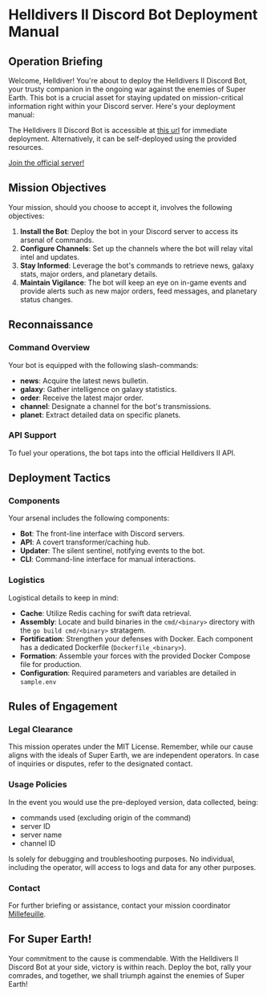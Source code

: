 # Helldivers II Discord Bot Deployment Manual

## Operation Briefing

Welcome, Helldiver! You're about to deploy the Helldivers II Discord Bot, your trusty companion in the ongoing war against the enemies of Super Earth. This bot is a crucial asset for staying updated on mission-critical information right within your Discord server. Here's your deployment manual:

The Helldivers II Discord Bot is accessible at [this url](https://discord.com/oauth2/authorize?client_id=1219964573231091713&permissions=277025705024&scope=bot) for immediate deployment.
Alternatively, it can be self-deployed using the provided resources.

[Join the official server!](https://discord.com/oauth2/authorize?client_id=1219964573231091713)

## Mission Objectives

Your mission, should you choose to accept it, involves the following objectives:

1. **Install the Bot**: Deploy the bot in your Discord server to access its arsenal of commands.
2. **Configure Channels**: Set up the channels where the bot will relay vital intel and updates.
3. **Stay Informed**: Leverage the bot's commands to retrieve news, galaxy stats, major orders, and planetary details.
4. **Maintain Vigilance**: The bot will keep an eye on in-game events and provide alerts such as new major orders, feed messages, and planetary status changes.

## Reconnaissance

### Command Overview

Your bot is equipped with the following slash-commands:

- **news**: Acquire the latest news bulletin.
- **galaxy**: Gather intelligence on galaxy statistics.
- **order**: Receive the latest major order.
- **channel**: Designate a channel for the bot's transmissions.
- **planet**: Extract detailed data on specific planets.

### API Support

To fuel your operations, the bot taps into the official Helldivers II API.

## Deployment Tactics

### Components

Your arsenal includes the following components:

- **Bot**: The front-line interface with Discord servers.
- **API**: A covert transformer/caching hub.
- **Updater**: The silent sentinel, notifying events to the bot.
- **CLI**: Command-line interface for manual interactions.

### Logistics

Logistical details to keep in mind:

- **Cache**: Utilize Redis caching for swift data retrieval.
- **Assembly**: Locate and build binaries in the `cmd/<binary>` directory with the `go build cmd/<binary>` stratagem.
- **Fortification**: Strengthen your defenses with Docker. Each component has a dedicated Dockerfile (`Dockerfile_<binary>`).
- **Formation**: Assemble your forces with the provided Docker Compose file for production.
- **Configuration**: Required parameters and variables are detailed in `sample.env`

## Rules of Engagement

### Legal Clearance

This mission operates under the MIT License. 
Remember, while our cause aligns with the ideals of Super Earth, we are independent operators. 
In case of inquiries or disputes, refer to the designated contact.

### Usage Policies

In the event you would use the pre-deployed version, data collected, being:
- commands used (excluding origin of the command)
- server ID
- server name
- channel ID

Is solely for debugging and troubleshooting purposes. 
No individual, including the operator, will access to logs and data for any other purposes.

### Contact

For further briefing or assistance, contact your mission coordinator [Millefeuille](mailto:millefeuille42@proton.me).

## For Super Earth!

Your commitment to the cause is commendable. With the Helldivers II Discord Bot at your side, victory is within reach. 
Deploy the bot, rally your comrades, and together, we shall triumph against the enemies of Super Earth!
